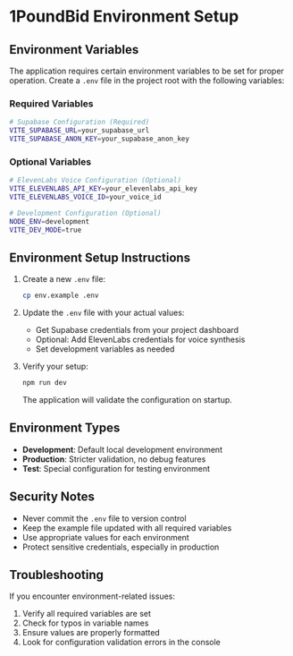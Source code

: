 # 1PoundBid Environment Setup

## Environment Variables

The application requires certain environment variables to be set for proper operation. Create a `.env` file in the project root with the following variables:

### Required Variables

```bash
# Supabase Configuration (Required)
VITE_SUPABASE_URL=your_supabase_url
VITE_SUPABASE_ANON_KEY=your_supabase_anon_key
```

### Optional Variables

```bash
# ElevenLabs Voice Configuration (Optional)
VITE_ELEVENLABS_API_KEY=your_elevenlabs_api_key
VITE_ELEVENLABS_VOICE_ID=your_voice_id

# Development Configuration (Optional)
NODE_ENV=development
VITE_DEV_MODE=true
```

## Environment Setup Instructions

1. Create a new `.env` file:
   ```bash
   cp env.example .env
   ```

2. Update the `.env` file with your actual values:
   - Get Supabase credentials from your project dashboard
   - Optional: Add ElevenLabs credentials for voice synthesis
   - Set development variables as needed

3. Verify your setup:
   ```bash
   npm run dev
   ```
   The application will validate the configuration on startup.

## Environment Types

- **Development**: Default local development environment
- **Production**: Stricter validation, no debug features
- **Test**: Special configuration for testing environment

## Security Notes

- Never commit the `.env` file to version control
- Keep the example file updated with all required variables
- Use appropriate values for each environment
- Protect sensitive credentials, especially in production

## Troubleshooting

If you encounter environment-related issues:

1. Verify all required variables are set
2. Check for typos in variable names
3. Ensure values are properly formatted
4. Look for configuration validation errors in the console